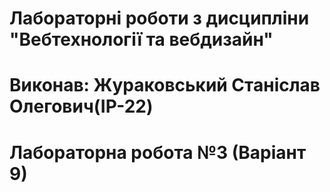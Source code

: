 # Лабораторні роботи з дисципліни "Вебтехнології та вебдизайн"
# Виконав: Жураковський Станіслав Олегович(ІР-22)
# Лабораторна робота №3 (Варіант 9)
